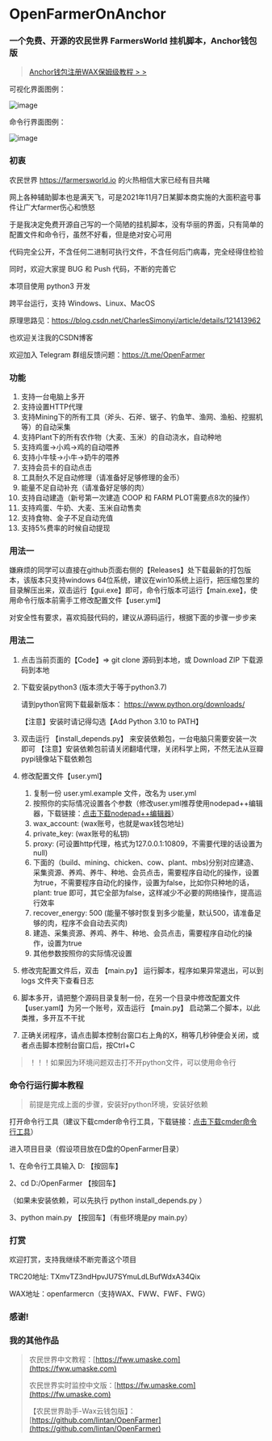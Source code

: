 # OpenFarmerOnAnchor

### 一个免费、开源的农民世界 FarmersWorld 挂机脚本，Anchor钱包版

>[Anchor钱包注册WAX保姆级教程 > >](https://fww.umaske.com/anchor-qian-bao/anchor-qian-bao-zhu-ce-wax-bao-mu-ji-jiao-cheng)

可视化界面图例：

![image](https://static.umaske.com/20211231114315.png)

命令行界面图例：

![image](https://static.umaske.com/20211231114612.png)

### 初衷

农民世界 https://farmersworld.io 的火热相信大家已经有目共睹

网上各种辅助脚本也是满天飞，可是2021年11月7日某脚本商实施的大面积盗号事件让广大farmer伤心和愤怒

于是我决定免费开源自己写的一个简陋的挂机脚本，没有华丽的界面，只有简单的配置文件和命令行，虽然不好看，但是绝对安心可用

代码完全公开，不含任何二进制可执行文件，不含任何后门病毒，完全经得住检验

同时，欢迎大家提 BUG 和 Push 代码，不断的完善它

本项目使用 python3  开发

跨平台运行，支持 Windows、Linux、MacOS

原理思路见：https://blog.csdn.net/CharlesSimonyi/article/details/121413962

也欢迎关注我的CSDN博客

欢迎加入 Telegram 群组反馈问题：https://t.me/OpenFarmer

### 功能

1. 支持一台电脑上多开
2. 支持设置HTTP代理
3. 支持Mining下的所有工具（斧头、石斧、锯子、钓鱼竿、渔网、渔船、挖掘机等）的自动采集
4. 支持Plant下的所有农作物（大麦、玉米）的自动浇水，自动种地
5. 支持鸡蛋->小鸡->鸡的自动喂养
6. 支持小牛犊->小牛->奶牛的喂养
7. 支持会员卡的自动点击
8. 工具耐久不足自动修理（请准备好足够修理的金币）
9. 能量不足自动补充（请准备好足够的肉）
10. 支持自动建造（新号第一次建造 COOP 和 FARM PLOT需要点8次的操作）
11. 支持鸡蛋、牛奶、大麦、玉米自动售卖
12. 支持食物、金子不足自动充值
13. 支持5%费率的时候自动提现

### 用法一

嫌麻烦的同学可以直接在github页面右侧的【Releases】处下载最新的打包版本，该版本只支持windows 64位系统，建议在win10系统上运行，把压缩包里的目录解压出来，双击运行【gui.exe】即可，命令行版本可运行【main.exe】，使用命令行版本前需手工修改配置文件【user.yml】

对安全性有要求，喜欢捣鼓代码的，建议从源码运行，根据下面的步骤一步步来

### 用法二

1. 点击当前页面的【Code】=> git clone 源码到本地，或 Download ZIP 下载源码到本地
2. 下载安装python3 (版本须大于等于python3.7)
   
   请到python官网下载最新版本：
   https://www.python.org/downloads/
   
   【注意】安装时请记得勾选【Add Python 3.10 to PATH】
3. 双击运行 【install_depends.py】 来安装依赖包，一台电脑只需要安装一次即可
   【注意】安装依赖包前请关闭翻墙代理，关闭科学上网，不然无法从豆瓣pypi镜像站下载依赖包

4. 修改配置文件【user.yml】 
   1. 复制一份 user.yml.example 文件，改名为 user.yml
   2. 按照你的实际情况设置各个参数（修改user.yml推荐使用nodepad++编辑器，下载链接：[点击下载nodepad++编辑器](https://github.com/notepad-plus-plus/notepad-plus-plus/releases/download/v8.2/npp.8.2.Installer.x64.exe)）
   3. wax_account: (wax账号，也就是wax钱包地址)
   4. private_key: (wax账号的私钥)
   4. proxy: (可设置http代理，格式为127.0.0.1:10809，不需要代理的话设置为null)
   5. 下面的（build、mining、chicken、cow、plant、mbs)分别对应建造、采集资源、养鸡、养牛、种地、会员点击，需要程序自动化的操作，设置为true，不需要程序自动化的操作，设置为false，比如你只种地的话，plant: true 即可，其它全部为false，这样减少不必要的网络操作，提高运行效率 
   6. recover_energy: 500 (能量不够时恢复到多少能量，默认500，请准备足够的肉，程序不会自动去买肉)
   7. 建造、采集资源、养鸡、养牛、种地、会员点击，需要程序自动化的操作，设置为true
   8. 其他参数按照你的实际情况设置
   
5. 修改完配置文件后，双击 【main.py】 运行脚本，程序如果异常退出，可以到 logs 文件夹下查看日志
9. 脚本多开，请把整个源码目录复制一份，在另一个目录中修改配置文件【user.yaml】为另一个账号，双击运行 【main.py】 启动第二个脚本，以此类推，多开互不干扰
10. 正确关闭程序，请点击脚本控制台窗口右上角的X，稍等几秒钟便会关闭，或者点击脚本控制台窗口后，按Ctrl+C


>！！！如果因为环境问题双击打不开python文件，可以使用命令行


### 命令行运行脚本教程

>前提是完成上面的步骤，安装好python环境，安装好依赖

打开命令行工具（建议下载cmder命令行工具，下载链接：[点击下载cmder命令行工具](https://github.com/cmderdev/cmder/releases/download/v1.3.18/cmder_mini.zip)）

进入项目目录（假设项目放在D盘的OpenFarmer目录）

1、在命令行工具输入  D: 【按回车】

2、cd D:/OpenFarmer 【按回车】

（如果未安装依赖，可以先执行 python install_depends.py ）

3、python main.py 【按回车】（有些环境是py main.py）



### 打赏

欢迎打赏，支持我继续不断完善这个项目

TRC20地址: TXmvTZ3ndHpvJU7SYmuLdLBufWdxA34Qix

WAX地址：openfarmercn（支持WAX、FWW、FWF、FWG）

### 感谢!

### 我的其他作品

> 农民世界中文教程：[https://fww.umaske.com](https://fww.umaske.com)
>
> 农民世界实时监控中文版：[https://fw.umaske.com](https://fw.umaske.com)
>
>【农民世界助手-Wax云钱包版】：[https://github.com/lintan/OpenFarmer](https://github.com/lintan/OpenFarmer)